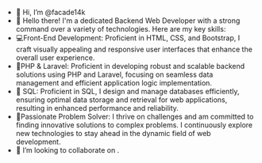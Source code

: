 - 👋 Hi, I’m @facade14k
- 👀 Hello there! I'm a dedicated Backend Web Developer with a strong command over a variety of technologies. Here are my key skills:
- 💻Front-End Development: Proficient in HTML, CSS, and Bootstrap, I craft visually appealing and responsive user interfaces that enhance the overall user experience.
- 💪PHP & Laravel: Proficient in developing robust and scalable backend solutions using PHP and Laravel, focusing on seamless data management and efficient application logic implementation.
- 📑 SQL: Proficient in SQL, I design and manage databases efficiently, ensuring optimal data storage and retrieval for web applications, resulting in enhanced performance and reliability.
- 🚀Passionate Problem Solver: I thrive on challenges and am committed to finding innovative solutions to complex problems. I continuously explore new technologies to stay ahead in the dynamic field of web development.
- 💞️ I’m looking to collaborate on .
<!---
facade14k/facade14k is a ✨ special ✨ repository because its `README.md` (this file) appears on your GitHub profile.
You can click the Preview link to take a look at your changes.
--->






 

